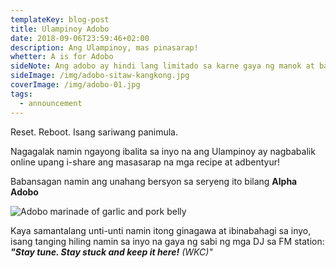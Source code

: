 ```yaml
---
templateKey: blog-post
title: Ulampinoy Adobo
date: 2018-09-06T23:59:46+02:00
description: Ang Ulampinoy, mas pinasarap!
whetter: A is for Adobo
sideNote: Ang adobo ay hindi lang limitado sa karne gaya ng manok at baboy, may mga adobong gulay rin. Sitaw at kangkong ang ilan sa mga gulay na ina-adobo.
sideImage: /img/adobo-sitaw-kangkong.jpg
coverImage: /img/adobo-01.jpg
tags:
  - announcement
---
```

Reset. Reboot. Isang sariwang panimula.

Nagagalak namin ngayong ibalita sa inyo na ang Ulampinoy ay nagbabalik online upang i-share ang masasarap na mga recipe at adbentyur!

Babansagan namin ang unahang bersyon sa seryeng ito bilang **Alpha Adobo**

![Adobo marinade of garlic and pork belly](/img/pre-adobo.jpg)

Kaya samantalang unti-unti namin itong ginagawa at ibinabahagi sa inyo, isang tanging hiling namin sa inyo na gaya ng sabi ng mga DJ sa FM station: _**"Stay tune. Stay stuck and keep it here!** (WKC)"_
